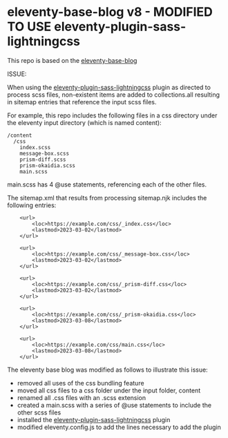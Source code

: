 # eleventy-base-blog v8 - MODIFIED TO USE eleventy-plugin-sass-lightningcss

This repo is based on the [eleventy-base-blog](https://github.com/11ty/eleventy-base-blog)

ISSUE:

When using the [eleventy-plugin-sass-lightningcss](https://github.com/5t3ph/eleventy-plugin-sass-lightningcss) plugin as directed to process scss files, non-existent items are added to collections.all resulting in sitemap entries that reference the input scss files.

For example, this repo includes the following files in a css directory under the eleventy input directory (which is named content):

```
/content
  /css
    index.scss
    message-box.scss
    prism-diff.scss
    prism-okaidia.scss
    main.scss
```

main.scss has 4 @use statements, referencing each of the other files.

The sitemap.xml that results from processing sitemap.njk includes the following entries:

```
	<url>
		<loc>https://example.com/css/_index.css</loc>
		<lastmod>2023-03-02</lastmod>
	</url>

	<url>
		<loc>https://example.com/css/_message-box.css</loc>
		<lastmod>2023-03-02</lastmod>
	</url>

	<url>
		<loc>https://example.com/css/_prism-diff.css</loc>
		<lastmod>2023-03-02</lastmod>
	</url>

	<url>
		<loc>https://example.com/css/_prism-okaidia.css</loc>
		<lastmod>2023-03-08</lastmod>
	</url>

	<url>
		<loc>https://example.com/css/main.css</loc>
		<lastmod>2023-03-08</lastmod>
	</url>
```

The eleventy base blog was modified as follows to illustrate this issue:

- removed all uses of the css bundling feature
- moved all css files to a css folder under the input folder, content
- renamed all .css files with an .scss extension
- created a main.scss with a series of @use statements to include the other scss files
- installed the [eleventy-plugin-sass-lightningcss](https://github.com/5t3ph/eleventy-plugin-sass-lightningcss) plugin
- modified eleventy.config.js to add the lines necessary to add the plugin
